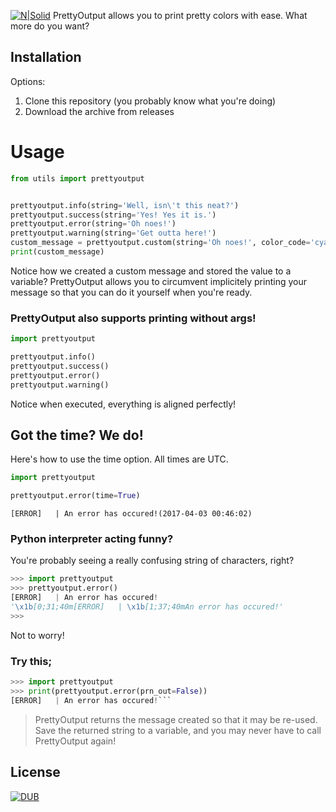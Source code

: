 [![N|Solid](https://www.python.org/static/community_logos/python-powered-w-100x40.png)](https://www.python.org/)
PrettyOutput allows you to print pretty colors with ease. What more do you want?

## Installation
Options:
1. Clone this repository (you probably know what you're doing)
2. Download the archive from releases

# Usage
```py
from utils import prettyoutput


prettyoutput.info(string='Well, isn\'t this neat?')
prettyoutput.success(string='Yes! Yes it is.')
prettyoutput.error(string='Oh noes!')
prettyoutput.warning(string='Get outta here!')
custom_message = prettyoutput.custom(string='Oh noes!', color_code='cyan', stat_msg='[MSG]', prn_out=False)
print(custom_message)
```
Notice how we created a custom message and stored the value to a variable? PrettyOutput allows you to circumvent implicitely printing your message so that you can do it yourself when you're ready.
### PrettyOutput also supports printing without args!
```py
import prettyoutput

prettyoutput.info()
prettyoutput.success()
prettyoutput.error()
prettyoutput.warning()
```
Notice when executed, everything is aligned perfectly!

## Got the time? We do!
Here's how to use the time option. All times are UTC.
```py
import prettyoutput

prettyoutput.error(time=True)
```
`[ERROR]   | An error has occured!(2017-04-03 00:46:02)`


### Python interpreter acting funny?
You're probably seeing a really confusing string of characters, right?
```py
>>> import prettyoutput
>>> prettyoutput.error()
[ERROR]   | An error has occured!
'\x1b[0;31;40m[ERROR]   | \x1b[1;37;40mAn error has occured!'
>>>
```
Not to worry!
### Try this;
```py
>>> import prettyoutput
>>> print(prettyoutput.error(prn_out=False))
[ERROR]   | An error has occured!```
```
> PrettyOutput returns the message created so that it may be re-used.
> Save the returned string to a variable, and you may never have to call
> PrettyOutput again!

License
----

[![DUB](https://img.shields.io/dub/l/vibe-d.svg)](https://github.com/Aareon/Tipsy/blob/master/LICENSE)
